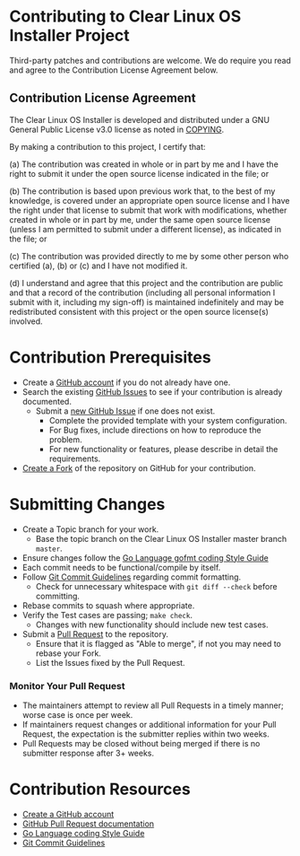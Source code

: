 # Contributing to Clear Linux OS Installer Project

Third-party patches and contributions are welcome. We do require
you read and agree to the Contribution License Agreement below.

## Contribution License Agreement

The Clear Linux OS Installer is developed and distributed under
a GNU General Public License v3.0 license as noted in [COPYING](../COPYING).

By making a contribution to this project, I certify that:

(a) The contribution was created in whole or in part by me and I
have the right to submit it under the open source license
indicated in the file; or

(b) The contribution is based upon previous work that, to the best
of my knowledge, is covered under an appropriate open source
license and I have the right under that license to submit that
work with modifications, whether created in whole or in part
by me, under the same open source license (unless I am
permitted to submit under a different license), as indicated
in the file; or

(c) The contribution was provided directly to me by some other
person who certified (a), (b) or (c) and I have not modified
it.

(d) I understand and agree that this project and the contribution
are public and that a record of the contribution (including all
personal information I submit with it, including my sign-off) is
maintained indefinitely and may be redistributed consistent with
this project or the open source license(s) involved.

# Contribution Prerequisites

* Create a [GitHub account](https://github.com/join) if you do not already have one.
* Search the existing [GitHub Issues](../../../issues)
to see if your contribution is already documented.
  * Submit a [new GitHub Issue](../../../issues/new) if one does not exist.
    * Complete the provided template with your system configuration.
    * For Bug fixes, include directions on how to reproduce the problem.
    * For new functionality or features, please describe in detail the requirements.
* [Create a Fork](../../../fork) of the repository on GitHub for your contribution.

# Submitting Changes

* Create a Topic branch for your work.
  * Base the topic branch on the Clear Linux OS Installer master branch `master`.
* Ensure changes follow the [Go Language gofmt coding Style Guide](https://github.com/golang/go/wiki/CodeReviewComments#gofmt)
* Each commit needs to be functional/compile by itself.
* Follow [Git Commit Guidelines](https://git-scm.com/book/ch5-2.html#Commit-Guidelines)
regarding commit formatting.
  * Check for unnecessary whitespace with `git diff --check` before committing.
* Rebase commits to squash where appropriate.
* Verify the Test cases are passing; `make check`.
  * Changes with new functionality should include new test cases.
* Submit a [Pull Request](../../../compare) to the repository.
  * Ensure that it is flagged as "Able to merge", if not you may need to rebase your Fork.
  * List the Issues fixed by the Pull Request.

### Monitor Your Pull Request

* The maintainers attempt to review all Pull Requests in a timely manner; worse case
is once per week.
* If maintainers request changes or additional information for your Pull Request, the
expectation is the submitter replies within two weeks.
* Pull Requests may be closed without being merged if there is no submitter response after 3+ weeks.

# Contribution Resources

* [Create a GitHub account](https://github.com/join)
* [GitHub Pull Request documentation](https://help.github.com/articles/using-pull-requests)
* [Go Language coding Style Guide](https://github.com/golang/go/wiki/CodeReviewComments)
* [Git Commit Guidelines](https://git-scm.com/book/ch5-2.html#Commit-Guidelines)
